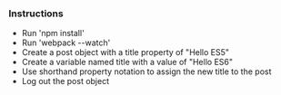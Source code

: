 ### Instructions

- Run 'npm install'
- Run 'webpack --watch'
- Create a post object with a title property of "Hello ES5"
- Create a variable named title with a value of "Hello ES6"
- Use shorthand property notation to assign the new title to the post
- Log out the post object
